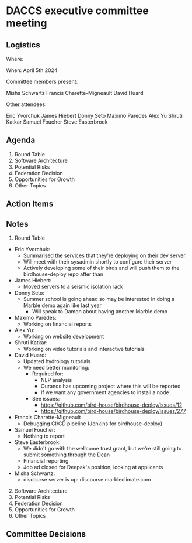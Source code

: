 # DACCS executive committee meeting

## Logistics

Where:

When: April 5th 2024

Committee members present:

Misha Schwartz
Francis Charette-Migneault
David Huard

Other attendees:

Eric Yvorchuk
James Hiebert
Donny Seto
Maximo Paredes
Alex Yu
Shruti Katkar
Samuel Foucher
Steve Easterbrook

## Agenda

1. Round Table
2. Software Architecture
3. Potential Risks
4. Federation Decision
5. Opportunities for Growth
6. Other Topics

## Action Items


## Notes

1. Round Table
- Eric Yvorchuk:
   - Summarised the services that they're deploying on their dev server
   - Will meet with their sysadmin shortly to configure their server
   - Actively developing some of their birds and will push them to the birdhouse-deploy repo after than
- James Hiebert:
  - Moved servers to a seismic isolation rack
- Donny Seto:
  - Summer school is going ahead so may be interested in doing a Marble demo again like last year
    - Will speak to Damon about having another Marble demo
- Maximo Paredes:
  - Working on financial reports
- Alex Yu:
  - Working on website development
- Shruti Katkar:
  - Working on video tutorials and interactive tutorials
- David Huard:
  - Updated hydrology tutorials
  - We need better monitoring:
    - Required for:
      - NLP analysis
      - Ouranos has upcoming project where this will be reported
      - If we want any government agencies to install a node
    - See issues:
      - https://github.com/bird-house/birdhouse-deploy/issues/12
      - https://github.com/bird-house/birdhouse-deploy/issues/277
- Francis Charette-Migneault
  - Debugging CI/CD pipeline (Jenkins for birdhouse-deploy)
- Samuel Foucher:
  - Nothing to report
- Steve Easterbrook:
  - We didn't go with the wellcome trust grant, but we're still going to submit something through the Dean
  - Financial reporting
  - Job ad closed for Deepak's position, looking at applicants
- Misha Schwartz:
  - discourse server is up: discourse.marbleclimate.com
2. Software Architecture
3. Potential Risks
4. Federation Decision
5. Opportunities for Growth
6. Other Topics

## Committee Decisions


